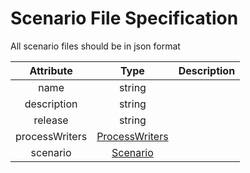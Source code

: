 # Scenario File Specification

<!---
@author Aleksandar Ivanov(ivanov0@hm.edu)
-->

All scenario files should be in json format

| Attribute | Type | Description |
|:---------:|:----:|:-----------:|
name | string |
description | string |
release | string |
processWriters | [ProcessWriters](./process-writers-specification.md) |
scenario | [Scenario](./scenario-specification.md) |
